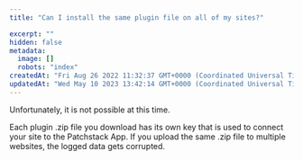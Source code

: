 ```yaml
---
title: "Can I install the same plugin file on all of my sites?"

excerpt: ""
hidden: false
metadata: 
  image: []
  robots: "index"
createdAt: "Fri Aug 26 2022 11:32:37 GMT+0000 (Coordinated Universal Time)"
updatedAt: "Wed May 10 2023 13:42:14 GMT+0000 (Coordinated Universal Time)"
---
```

Unfortunately, it is not possible at this time.

Each plugin .zip file you download has its own key that is used to connect your site to the Patchstack App. If you upload the same .zip file to multiple websites, the logged data gets corrupted.
